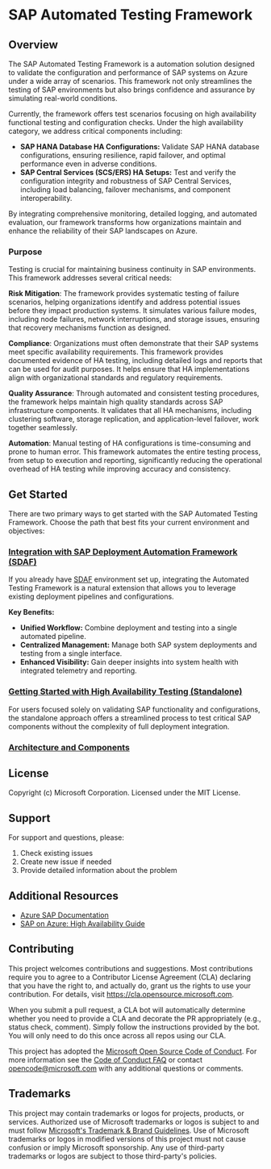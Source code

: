 # SAP Automated Testing Framework

## Overview

The SAP Automated Testing Framework is a automation solution designed to validate the configuration and performance of SAP systems on Azure under a wide array of scenarios. This framework not only streamlines the testing of SAP environments but also brings confidence and assurance by simulating real-world conditions.

Currently, the framework offers test scenarios focusing on high availability functional testing and configuration checks. Under the high availability category, we address critical components including:

- **SAP HANA Database HA Configurations:** Validate SAP HANA database configurations, ensuring resilience, rapid failover, and optimal performance even in adverse conditions.
- **SAP Central Services (SCS/ERS) HA Setups:** Test and verify the configuration integrity and robustness of SAP Central Services, including load balancing, failover mechanisms, and component interoperability.

By integrating comprehensive monitoring, detailed logging, and automated evaluation, our framework transforms how organizations maintain and enhance the reliability of their SAP landscapes on Azure.

### Purpose

Testing is crucial for maintaining business continuity in SAP environments. This framework addresses several critical needs:

**Risk Mitigation**:
The framework provides systematic testing of failure scenarios, helping organizations identify and address potential issues before they impact production systems. It simulates various failure modes, including node failures, network interruptions, and storage issues, ensuring that recovery mechanisms function as designed.

**Compliance**:
Organizations must often demonstrate that their SAP systems meet specific availability requirements. This framework provides documented evidence of HA testing, including detailed logs and reports that can be used for audit purposes. It helps ensure that HA implementations align with organizational standards and regulatory requirements.

**Quality Assurance**:
Through automated and consistent testing procedures, the framework helps maintain high quality standards across SAP infrastructure components. It validates that all HA mechanisms, including clustering software, storage replication, and application-level failover, work together seamlessly.

**Automation**:
Manual testing of HA configurations is time-consuming and prone to human error. This framework automates the entire testing process, from setup to execution and reporting, significantly reducing the operational overhead of HA testing while improving accuracy and consistency.

## Get Started

There are two primary ways to get started with the SAP Automated Testing Framework. Choose the path that best fits your current environment and objectives:

### [Integration with SAP Deployment Automation Framework (SDAF)](./docs/SDAF_INTEGRATION.md)

If you already have [SDAF](https://github.com/Azure/sap-automation) environment set up, integrating the Automated Testing Framework is a natural extension that allows you to leverage existing deployment pipelines and configurations.

**Key Benefits:**

- **Unified Workflow:** Combine deployment and testing into a single automated pipeline.
- **Centralized Management:** Manage both SAP system deployments and testing from a single interface.
- **Enhanced Visibility:** Gain deeper insights into system health with integrated telemetry and reporting.

### [Getting Started with High Availability Testing (Standalone)](./docs/GETTING_STARTED.md)

For users focused solely on validating SAP functionality and configurations, the standalone approach offers a streamlined process to test critical SAP components without the complexity of full deployment integration.


### [Architecture and Components](./docs/ARCHITECTURE.md)

## License

Copyright (c) Microsoft Corporation.
Licensed under the MIT License.

## Support

For support and questions, please:
1. Check existing issues
2. Create new issue if needed
3. Provide detailed information about the problem

## Additional Resources
- [Azure SAP Documentation](https://docs.microsoft.com/azure/sap)
- [SAP on Azure: High Availability Guide](https://docs.microsoft.com/azure/sap/workloads/sap-high-availability-guide-start)

## Contributing

This project welcomes contributions and suggestions.  Most contributions require you to agree to a
Contributor License Agreement (CLA) declaring that you have the right to, and actually do, grant us
the rights to use your contribution. For details, visit https://cla.opensource.microsoft.com.

When you submit a pull request, a CLA bot will automatically determine whether you need to provide
a CLA and decorate the PR appropriately (e.g., status check, comment). Simply follow the instructions
provided by the bot. You will only need to do this once across all repos using our CLA.

This project has adopted the [Microsoft Open Source Code of Conduct](https://opensource.microsoft.com/codeofconduct/).
For more information see the [Code of Conduct FAQ](https://opensource.microsoft.com/codeofconduct/faq/) or
contact [opencode@microsoft.com](mailto:opencode@microsoft.com) with any additional questions or comments.

## Trademarks

This project may contain trademarks or logos for projects, products, or services. Authorized use of Microsoft 
trademarks or logos is subject to and must follow 
[Microsoft's Trademark & Brand Guidelines](https://www.microsoft.com/en-us/legal/intellectualproperty/trademarks/usage/general).
Use of Microsoft trademarks or logos in modified versions of this project must not cause confusion or imply Microsoft sponsorship.
Any use of third-party trademarks or logos are subject to those third-party's policies.
